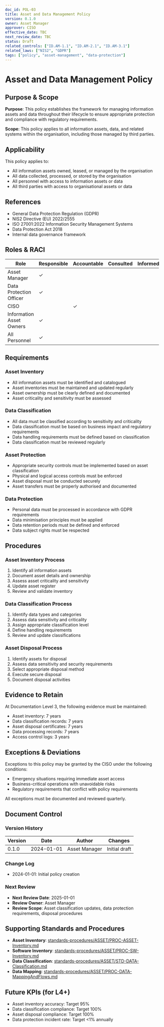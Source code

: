 ```yaml
---
doc_id: POL-03
title: Asset and Data Management Policy
version: 0.1.0
owner: Asset Manager
approver: CISO
effective_date: TBC
next_review_date: TBC
status: Draft
related_controls: ["ID.AM-1.1", "ID.AM-2.1", "ID.AM-3.1"]
related_laws: ["NIS2", "GDPR"]
tags: ["policy", "asset-management", "data-protection"]
---
```


# Asset and Data Management Policy

## Purpose & Scope

**Purpose**: This policy establishes the framework for managing information assets and data throughout their lifecycle to ensure appropriate protection and compliance with regulatory requirements.

**Scope**: This policy applies to all information assets, data, and related systems within the organisation, including those managed by third parties.

## Applicability

This policy applies to:
- All information assets owned, leased, or managed by the organisation
- All data collected, processed, or stored by the organisation
- All personnel with access to information assets or data
- All third parties with access to organisational assets or data

## References

- General Data Protection Regulation (GDPR)
- NIS2 Directive (EU) 2022/2555
- ISO 27001:2022 Information Security Management Systems
- Data Protection Act 2018
- Internal data governance framework

## Roles & RACI

| Role | Responsible | Accountable | Consulted | Informed |
|------|-------------|-------------|-----------|----------|
| Asset Manager | ✓ | | | |
| Data Protection Officer | ✓ | | | |
| CISO | | ✓ | | |
| Information Asset Owners | ✓ | | | |
| All Personnel | ✓ | | | |

## Requirements

### Asset Inventory
- All information assets must be identified and catalogued
- Asset inventories must be maintained and updated regularly
- Asset ownership must be clearly defined and documented
- Asset criticality and sensitivity must be assessed

### Data Classification
- All data must be classified according to sensitivity and criticality
- Data classification must be based on business impact and regulatory requirements
- Data handling requirements must be defined based on classification
- Data classification must be reviewed regularly

### Asset Protection
- Appropriate security controls must be implemented based on asset classification
- Physical and logical access controls must be enforced
- Asset disposal must be conducted securely
- Asset transfers must be properly authorised and documented

### Data Protection
- Personal data must be processed in accordance with GDPR requirements
- Data minimisation principles must be applied
- Data retention periods must be defined and enforced
- Data subject rights must be respected

## Procedures

### Asset Inventory Process
1. Identify all information assets
2. Document asset details and ownership
3. Assess asset criticality and sensitivity
4. Update asset register
5. Review and validate inventory

### Data Classification Process
1. Identify data types and categories
2. Assess data sensitivity and criticality
3. Assign appropriate classification level
4. Define handling requirements
5. Review and update classifications

### Asset Disposal Process
1. Identify assets for disposal
2. Assess data sensitivity and security requirements
3. Select appropriate disposal method
4. Execute secure disposal
5. Document disposal activities

## Evidence to Retain

At Documentation Level 3, the following evidence must be maintained:
- Asset inventory: 7 years
- Data classification records: 7 years
- Asset disposal certificates: 7 years
- Data processing records: 7 years
- Access control logs: 3 years

## Exceptions & Deviations

Exceptions to this policy may be granted by the CISO under the following conditions:
- Emergency situations requiring immediate asset access
- Business-critical operations with unavoidable risks
- Regulatory requirements that conflict with policy requirements

All exceptions must be documented and reviewed quarterly.

## Document Control

### Version History
| Version | Date | Author | Changes |
|---------|------|--------|---------|
| 0.1.0 | 2024-01-01 | Asset Manager | Initial draft |

### Change Log
- 2024-01-01: Initial policy creation

### Next Review
- **Next Review Date**: 2025-01-01
- **Review Owner**: Asset Manager
- **Review Scope**: Asset classification updates, data protection requirements, disposal procedures

## Supporting Standards and Procedures

- **Asset Inventory**: [standards-procedures/ASSET/PROC-ASSET-Inventory.md](../standards-procedures/ASSET/PROC-ASSET-Inventory.md)
- **Software Inventory**: [standards-procedures/ASSET/PROC-SW-Inventory.md](../standards-procedures/ASSET/PROC-SW-Inventory.md)
- **Data Classification**: [standards-procedures/ASSET/STD-DATA-Classification.md](../standards-procedures/ASSET/STD-DATA-Classification.md)
- **Data Mapping**: [standards-procedures/ASSET/PROC-DATA-MappingAndFlows.md](../standards-procedures/ASSET/PROC-DATA-MappingAndFlows.md)

## Future KPIs (for L4+)
- Asset inventory accuracy: Target 95%
- Data classification compliance: Target 100%
- Asset disposal compliance: Target 100%
- Data protection incident rate: Target <1% annually
